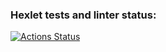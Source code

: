 ### Hexlet tests and linter status:
[![Actions Status](https://github.com/shade3317/java-project-99/actions/workflows/hexlet-check.yml/badge.svg)](https://github.com/shade3317/java-project-99/actions)